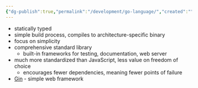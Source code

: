 ```yaml
---
{"dg-publish":true,"permalink":"/development/go-language/","created":"","updated":""}
---
```



- statically typed
- simple build process, compiles to architecture-specific binary
- focus on simplicity
- comprehensive standard library
    - built-in frameworks for testing, documentation, web server
- much more standardized than JavaScript, less value on freedom of choice
    - encourages fewer dependencies, meaning fewer points of failure
- [Gin](https://gin-gonic.com/) - simple web framework
